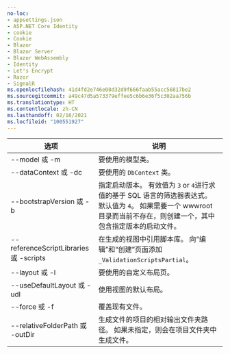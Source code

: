 ```yaml
---
no-loc:
- appsettings.json
- ASP.NET Core Identity
- cookie
- Cookie
- Blazor
- Blazor Server
- Blazor WebAssembly
- Identity
- Let's Encrypt
- Razor
- SignalR
ms.openlocfilehash: 41d4fd2e746e08d32d9f666faab55acc56817be2
ms.sourcegitcommit: a49c47d5a573379effee5c6b6e36f5c302aa756b
ms.translationtype: HT
ms.contentlocale: zh-CN
ms.lasthandoff: 02/16/2021
ms.locfileid: "100551927"
---
```

<!-- Options common to Razor Pages and Controller -->
| 选项               | 说明|
| ----------------- | ------------ |
| --model 或 -m  | 要使用的模型类。 |
| --dataContext 或 -dc  | 要使用的 `DbContext` 类。 |
| --bootstrapVersion 或 -b  | 指定启动版本。 有效值为 `3` or `4`进行求值的基于 SQL 语言的筛选器表达式。 默认值为 `4`。 如果需要一个 wwwroot 目录而当前不存在，则创建一个，其中包含指定版本的启动文件。 |
| --referenceScriptLibraries 或 -scripts |  在生成的视图中引用脚本库。 向“编辑”和“创建”页面添加 `_ValidationScriptsPartial`。 |
| --layout 或 -l | 要使用的自定义布局页。 |
| --useDefaultLayout 或 -udl | 使用视图的默认布局。 |
| --force 或 -f | 覆盖现有文件。 |
| --relativeFolderPath 或 -outDir | 生成文件的项目的相对输出文件夹路径。 如果未指定，则会在项目文件夹中生成文件。 |